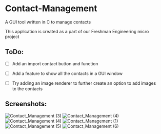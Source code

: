 # Contact-Management
A GUI tool written in C to manage contacts

This application is created as a part of our Freshman Engineering micro project

## ToDo:
- [ ] Add an import contact button and function
- [ ] Add a feature to show all the contacts in a GUI window
- [ ] Try adding an image renderer to further create an option to add images to the contacts
 

## Screenshots:
![Contact_Management (3)](https://user-images.githubusercontent.com/74148058/166148194-31fee936-585c-4fc1-a4ee-bd90b34093c4.jpeg)
![Contact_Management (4)](https://user-images.githubusercontent.com/74148058/166148200-f6ff411d-0c09-4280-928b-eb2118557124.jpeg)
![Contact_Management (4)](https://user-images.githubusercontent.com/74148058/166148216-3523edc2-fbe6-4f2f-a2c9-0f1c777ede6d.jpeg)
![Contact_Management (1)](https://user-images.githubusercontent.com/74148058/166148221-faa6da9f-4beb-4f13-a1bc-ab43df65d87a.jpeg)
![Contact_Management (5)](https://user-images.githubusercontent.com/74148058/166148223-1a820274-10d6-4675-bbe6-6530f338b378.jpeg)
![Contact_Management (6)](https://user-images.githubusercontent.com/74148058/166148242-d15fa314-ed8b-4b11-b0ae-d72c391d9da1.jpeg)
